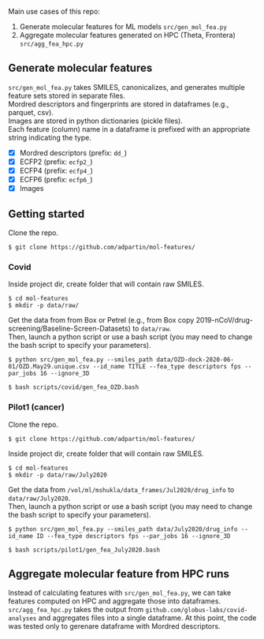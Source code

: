 Main use cases of this repo:
1. Generate molecular features for ML models `src/gen_mol_fea.py`
2. Aggregate molecular features generated on HPC (Theta, Frontera) `src/agg_fea_hpc.py`

## Generate molecular features
`src/gen_mol_fea.py` takes SMILES, canonicalizes, and generates multiple feature sets stored in separate files.<br>
Mordred descriptors and fingerprints are stored in dataframes (e.g., parquet, csv).<br>
Images are stored in python dictionaries (pickle files).<br>
Each feature (column) name in a dataframe is prefixed with an appropriate string indicating the type.
- [x] Mordred descriptors (prefix: `dd_`)
- [x] ECFP2 (prefix: `ecfp2_`)
- [x] ECFP4 (prefix: `ecfp4_`)
- [x] ECFP6 (prefix: `ecfp6_`)
- [x] Images

## Getting started
Clone the repo.
```shell
$ git clone https://github.com/adpartin/mol-features/
```

### Covid
<!--- These datasets are then used to generate ML dataframes for each target protein `github.com/2019-ncovgroup/ML-docking-dataframe-generator`.
Alteratively, these feature sets can be used for inference with `github.com/brettin/ML-training-inferencing`.
<img src="README/dsc.df.png" alt="drawing" height="220"/>
 --->

Inside project dir, create folder that will contain raw SMILES.
```shell
$ cd mol-features
$ mkdir -p data/raw/
```
Get the data from from Box or Petrel (e.g., from Box copy 2019-nCoV/drug-screening/Baseline-Screen-Datasets) to `data/raw`.<br>
Then, launch a python script or use a bash script (you may need to change the bash script to specify your parameters).
```shell
$ python src/gen_mol_fea.py --smiles_path data/OZD-dock-2020-06-01/OZD.May29.unique.csv --id_name TITLE --fea_type descriptors fps --par_jobs 16 --ignore_3D
```
```shell
$ bash scripts/covid/gen_fea_OZD.bash
```

### Pilot1 (cancer)
Clone the repo.
```shell
$ git clone https://github.com/adpartin/mol-features/
```
Inside project dir, create folder that will contain raw SMILES.
```shell
$ cd mol-features
$ mkdir -p data/raw/July2020
```
Get the data from `/vol/ml/mshukla/data_frames/Jul2020/drug_info` to `data/raw/July2020`.<br>
Then, launch a python script or use a bash script (you may need to change the bash script to specify your parameters).
```shell
$ python src/gen_mol_fea.py --smiles_path data/July2020/drug_info --id_name ID --fea_type descriptors fps --par_jobs 16 --ignore_3D
```
```shell
$ bash scripts/pilot1/gen_fea_July2020.bash
```

## Aggregate molecular feature from HPC runs
Instead of calculating features with `src/gen_mol_fea.py`, we can take features computed on HPC and aggregate those into dataframes. `src/agg_fea_hpc.py` takes the output from `github.com/globus-labs/covid-analyses` and aggregates files into a single dataframe. At this point, the code was tested only to gerenare dataframe with Mordred descriptors. 


<!-- The original Mordred descriptors are stored in Box `2019-nCoV/drug-screening/ena+db.desc.gz`. This file requires some pre-processing (duplicates, bad rows, NaNs, casting). This needs to be done only once. The clean version of the features (Enamine + DrugBank; 300K SMILES) can be found in Box `2019-nCoV/drug-screening/features/ena+db/ena+db.features.parquet`. If you need to generate the descriptors from the original file, follow the steps below. -->

<!-- - Clean and canonicalize smiles `ena+db.smi`. Use `src/ena+db/clean_smiles.py` (updated file is in `2019-nCoV/drug_screening/features/ena+db/ena+db.smi.can.csv`) 
- Clean descriptors `ena+db.desc`. Use `src/ena+db/clean_desc.py` (updated file is in `2019-nCoV/drug_screening/features/ena+db/ena+db.desc.parquet`)
<!-- - Merge smiles and descriptors using `src/ena+db/merge_smi_desc.py` (updated file is in `2019-nCoV/drug_screening/descriptors/ena+db/ena+db.smi.desc.parquet`)
 -->
<!-- - Merge smiles with descriptors and generate fingerprints from smiles (ECFP2, ECFP4, ECFP6). Use `src/ena+db/gen_fea_df.py` (updated file is in `2019-nCoV/drug_screening/features/ena+db/ena+db.features.parquet`)
